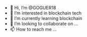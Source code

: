- 👋 Hi, I’m @GOGUER18
- 👀 I’m interested in blockchain tech
- 🌱 I’m currently learning blockchain
- 💞️ I’m looking to collaborate on ...
- 📫 How to reach me ...

<!---
GOGUER18/GOGUER18 is a ✨ special ✨ repository because its `README.md` (this file) appears on your GitHub profile.
You can click the Preview link to take a look at your changes.
--->
